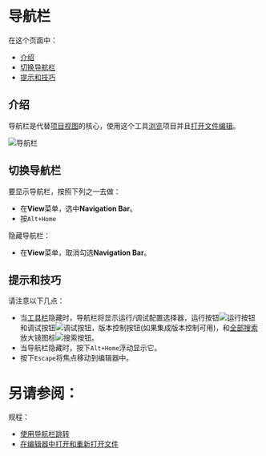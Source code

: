# 导航栏


在这个页面中：

* [介绍](#介绍)
* [切换导航栏](#切换导航栏)
* [提示和技巧](#提示和技巧)


## <span id='介绍'>介绍</span>

导航栏是代替[项目视图](/参考/工具窗参考/项目工具窗.md)的核心，使用这个工具[浏览](/如何使用/常规指南/浏览源代码/使用导航栏跳转.md)项目并且[打开文件编辑](/如何使用/常规指南/PhpStorm编辑器/基础编辑规程/在编辑器中打开和重新打开文件.md)。

![导航栏](http://image.jellychen.cn/uploads/2016/10/ps_navbar.png)


## <span id='切换导航栏'>切换导航栏</span>

要显示导航栏，按照下列之一去做：

* 在**View**菜单，选中**Navigation Bar**。
* 按`Alt+Home`

隐藏导航栏：

* 在**View**菜单，取消勾选**Navigation Bar**。


## <span id='提示和技巧'>提示和技巧</span>

请注意以下几点：

* 当[工具栏](/如何使用/常规指南/用户界面引导/菜单和工具栏.md)隐藏时，导航栏将显示运行/调试配置选择器，运行按钮![运行按钮](http://image.jellychen.cn/uploads/2016/10/run.png)和调试按钮![调试按钮](http://image.jellychen.cn/uploads/2016/10/debug.png)，版本控制按钮(如果集成版本控制可用)，和[全部搜索]()放大镜图标![搜索按钮](http://image.jellychen.cn/uploads/2016/10/search_everywhere.png)。
* 当导航栏隐藏时，按下`Alt+Home`浮动显示它。
* 按下`Escape`将焦点移动到编辑器中。


# 另请参阅：

规程：

* [使用导航栏跳转](/如何使用/常规指南/浏览源代码/使用导航栏跳转.md)
* [在编辑器中打开和重新打开文件](/如何使用/常规指南/PhpStorm编辑器/基础编辑规程/在编辑器中打开和重新打开文件.md)